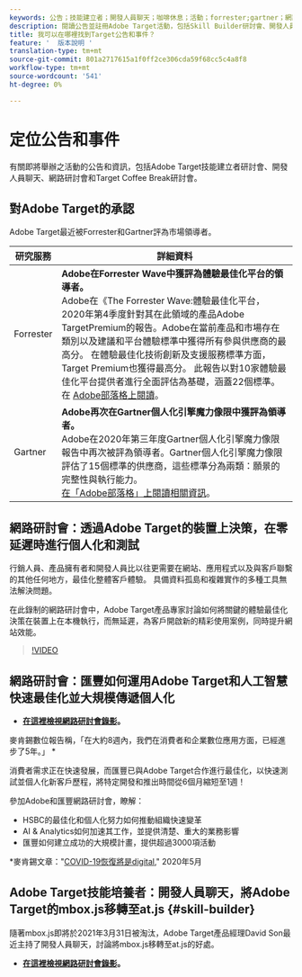 ```yaml
---
keywords: 公告；技能建立者；開發人員聊天；咖啡休息；活動；forrester;gartner；網路研討會
description: 閱讀公告並註冊Adobe Target活動，包括Skill Builder研討會、開發人員與產品經理聊天、網路研討會等。
title: 我可以在哪裡找到Target公告和事件？
feature: '  版本說明 '
translation-type: tm+mt
source-git-commit: 801a2717615a1f0ff2ce306cda59f68cc5c4a8f8
workflow-type: tm+mt
source-wordcount: '541'
ht-degree: 0%

---
```



# 定位公告和事件

有關即將舉辦之活動的公告和資訊，包括Adobe Target技能建立者研討會、開發人員聊天、網路研討會和Target Coffee Break研討會。

## 對Adobe Target的承認

Adobe Target最近被Forrester和Gartner評為市場領導者。

| 研究服務 | 詳細資料 |
| --- | --- |
| Forrester | **Adobe在Forrester Wave中獲評為體驗最佳化平台的領導者。**<br> Adobe在《The Forrester Wave:體驗最佳化平台，2020年第4季度針對其在此領域的產品Adobe TargetPremium的報告。Adobe在當前產品和市場存在類別以及建議和平台體驗標準中獲得所有參與供應商的最高分。 在體驗最佳化技術創新及支援服務標準方面，Target Premium也獲得最高分。 此報告以對10家體驗最佳化平台提供者進行全面評估為基礎，涵蓋22個標準。<br>在 [Adobe部落格上閱讀](https://blog.adobe.com/en/2020/11/24/adobe-named-leader-in-forrester-wave-report-experience-optimization-platforms.html)。 |
| Gartner | **Adobe再次在Gartner個人化引擎魔力像限中獲評為領導者。**<br> Adobe在2020年第三年度Gartner個人化引擎魔力像限報告中再次被評為領導者。Gartner個人化引擎魔力像限評估了15個標準的供應商，這些標準分為兩類：願景的完整性與執行能力。<br>[在「Adobe部落格」上閱讀相關資訊](https://theblog.adobe.com/adobe-again-named-leader-in-gartner-magic-quadrant-for-personalization-engines/)。 |

## 網路研討會：透過Adobe Target的裝置上決策，在零延遲時進行個人化和測試

行銷人員、產品擁有者和開發人員比以往更需要在網站、應用程式以及與客戶聯繫的其他任何地方，最佳化整體客戶體驗。 具備資料孤島和複雜實作的多種工具無法解決問題。

在此錄制的網路研討會中，Adobe Target產品專家討論如何將關鍵的體驗最佳化決策在裝置上在本機執行，而無延遲，為客戶開啟新的精彩使用案例，同時提升網站效能。

>[!VIDEO](https://video.tv.adobe.com/v/328148)

## 網路研討會：匯豐如何運用Adobe Target和人工智慧快速最佳化並大規模傳遞個人化

* **[在這裡檢視網路研討會錄影](https://seminars.adobeconnect.com/ps4ozlg7qfdy/?proto=true)。**

麥肯錫數位報告稱，「在大約8週內，我們在消費者和企業數位應用方面，已經進步了5年。」 *

消費者需求正在快速發展，而匯豐已與Adobe Target合作進行最佳化，以快速測試並個人化新客戶歷程，將特定開發和推出時間從6個月縮短至1週！

參加Adobe和匯豐網路研討會，瞭解：

* HSBC的最佳化和個人化努力如何推動組織快速變革
* AI &amp; Analytics如何加速其工作，並提供清楚、重大的業務影響
* 匯豐如何建立成功的大規模計畫，提供超過3000項活動

*麥肯錫文章：&quot;[COVID-19恢復將是digital](https://www.mckinsey.com/business-functions/mckinsey-digital/our-insights/the-covid-19-recovery-will-be-digital-a-plan-for-the-first-90-days#),&quot; 2020年5月

## Adobe Target技能培養者：開發人員聊天，將Adobe Target的mbox.js移轉至at.js {#skill-builder}

隨著mbox.js即將於2021年3月31日被淘汰，Adobe Target產品經理David Son最近主持了開發人員聊天，討論將mbox.js移轉至at.js的好處。

* **[在這裡檢視網路研討會錄影](https://seminars.adobeconnect.com/ptdo6mfo6qn6/?proto=true)。**